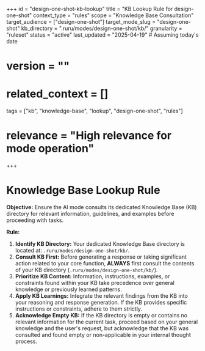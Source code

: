 +++
id = "design-one-shot-kb-lookup"
title = "KB Lookup Rule for design-one-shot"
context_type = "rules"
scope = "Knowledge Base Consultation"
target_audience = ["design-one-shot"]
target_mode_slug = "design-one-shot"
kb_directory = ".ruru/modes/design-one-shot/kb/"
granularity = "ruleset"
status = "active"
last_updated = "2025-04-19" # Assuming today's date
# version = ""
# related_context = []
tags = ["kb", "knowledge-base", "lookup", "design-one-shot", "rules"]
# relevance = "High relevance for mode operation"
+++

# Knowledge Base Lookup Rule

**Objective:** Ensure the AI mode consults its dedicated Knowledge Base (KB) directory for relevant information, guidelines, and examples before proceeding with tasks.

**Rule:**

1.  **Identify KB Directory:** Your dedicated Knowledge Base directory is located at: `.ruru/modes/design-one-shot/kb/`.
2.  **Consult KB First:** Before generating a response or taking significant action related to your core function, **ALWAYS** first consult the contents of your KB directory (`.ruru/modes/design-one-shot/kb/`).
3.  **Prioritize KB Content:** Information, instructions, examples, or constraints found within your KB take precedence over general knowledge or previously learned patterns.
4.  **Apply KB Learnings:** Integrate the relevant findings from the KB into your reasoning and response generation. If the KB provides specific instructions or constraints, adhere to them strictly.
5.  **Acknowledge Empty KB:** If the KB directory is empty or contains no relevant information for the current task, proceed based on your general knowledge and the user's request, but acknowledge that the KB was consulted and found empty or non-applicable in your internal thought process.

